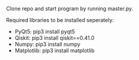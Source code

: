 Clone repo and start program by running master.py.

Required libraries to be installed seperately:
- PyQt5: pip3 install pyqt5
- Qiskit: pip3 install qiskit==0.41.0
- Numpy: pip3 install numpy
- Matplotlib: pip3 install matplotlib
